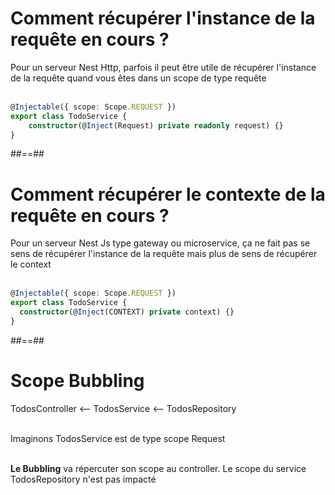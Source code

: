 <!-- .slide: class="with-code inconsolata" -->
# Comment récupérer l'instance de la requête en cours ?
Pour un serveur Nest Http, parfois il peut être utile de récupérer l'instance de la requête quand vous êtes dans un scope de type requête <br/><br/>

```typescript
@Injectable({ scope: Scope.REQUEST })
export class TodoService {
    constructor(@Inject(Request) private readonly request) {}
}
```
<!-- .element: class="big-code" -->

##==##

<!-- .slide: class="with-code inconsolata"-->
# Comment récupérer le contexte de la requête en cours ?
Pour un serveur Nest Js type gateway ou microservice, ça ne fait pas se sens de récupérer l'instance de la requête mais plus de sens de récupérer le context <br/> <br/>

```typescript
@Injectable({ scope: Scope.REQUEST })
export class TodoService {
  constructor(@Inject(CONTEXT) private context) {}
}
```
<!-- .element: class="big-code" -->

##==##

# Scope Bubbling
TodosController <-- TodosService <-- TodosRepository <br/><br/>

Imaginons TodosService est de type scope Request <br/><br/>

**Le Bubbling** va répercuter son scope au controller. Le scope du service TodosRepository n'est pas impacté
